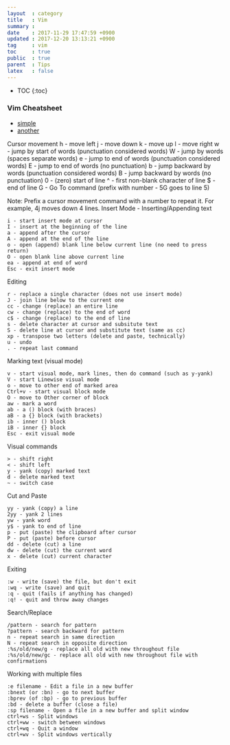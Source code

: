 ```yaml
---
layout  : category
title   : Vim
summary :
date    : 2017-11-29 17:47:59 +0900
updated : 2017-12-20 13:13:21 +0900
tag     : vim
toc     : true
public  : true
parent  : Tips
latex   : false
---
```

* TOC
{:toc}

### Vim Cheatsheet 
- [simple](http://www.worldtimzone.com/res/vi.html)
- [another](http://www.fprintf.net/vimCheatSheet.html)

Cursor movement
    h - move left
    j - move down
    k - move up
    l - move right
    w - jump by start of words (punctuation considered words)
    W - jump by words (spaces separate words)
    e - jump to end of words (punctuation considered words)
    E - jump to end of words (no punctuation)
    b - jump backward by words (punctuation considered words)
    B - jump backward by words (no punctuation)
    0 - (zero) start of line
    ^ - first non-blank character of line
    $ - end of line
    G - Go To command (prefix with number - 5G goes to line 5)

Note: Prefix a cursor movement command with a number to repeat it. For example, 4j moves down 4 lines.
Insert Mode - Inserting/Appending text

    i - start insert mode at cursor
    I - insert at the beginning of the line
    a - append after the cursor
    A - append at the end of the line
    o - open (append) blank line below current line (no need to press return)
    O - open blank line above current line
    ea - append at end of word
    Esc - exit insert mode

Editing

    r - replace a single character (does not use insert mode)
    J - join line below to the current one
    cc - change (replace) an entire line
    cw - change (replace) to the end of word
    c$ - change (replace) to the end of line
    s - delete character at cursor and subsitute text
    S - delete line at cursor and substitute text (same as cc)
    xp - transpose two letters (delete and paste, technically)
    u - undo
    . - repeat last command

Marking text (visual mode)

    v - start visual mode, mark lines, then do command (such as y-yank)
    V - start Linewise visual mode
    o - move to other end of marked area
    Ctrl+v - start visual block mode
    O - move to Other corner of block
    aw - mark a word
    ab - a () block (with braces)
    aB - a {} block (with brackets)
    ib - inner () block
    iB - inner {} block
    Esc - exit visual mode

Visual commands

    > - shift right
    < - shift left
    y - yank (copy) marked text
    d - delete marked text
    ~ - switch case

Cut and Paste

    yy - yank (copy) a line
    2yy - yank 2 lines
    yw - yank word
    y$ - yank to end of line
    p - put (paste) the clipboard after cursor
    P - put (paste) before cursor
    dd - delete (cut) a line
    dw - delete (cut) the current word
    x - delete (cut) current character

Exiting

    :w - write (save) the file, but don't exit
    :wq - write (save) and quit
    :q - quit (fails if anything has changed)
    :q! - quit and throw away changes

Search/Replace

    /pattern - search for pattern
    ?pattern - search backward for pattern
    n - repeat search in same direction
    N - repeat search in opposite direction
    :%s/old/new/g - replace all old with new throughout file
    :%s/old/new/gc - replace all old with new throughout file with confirmations

Working with multiple files

    :e filename - Edit a file in a new buffer
    :bnext (or :bn) - go to next buffer
    :bprev (of :bp) - go to previous buffer
    :bd - delete a buffer (close a file)
    :sp filename - Open a file in a new buffer and split window
    ctrl+ws - Split windows
    ctrl+ww - switch between windows
    ctrl+wq - Quit a window
    ctrl+wv - Split windows vertically

